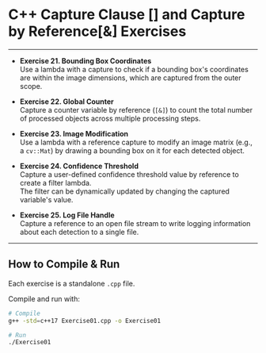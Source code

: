 # C++ Capture Clause [] and Capture by Reference[&] Exercises 

---

- **Exercise 21. Bounding Box Coordinates**  
  Use a lambda with a capture to check if a bounding box's coordinates are within the image dimensions, which are captured from the outer scope.  

- **Exercise 22. Global Counter**  
  Capture a counter variable by reference (`[&]`) to count the total number of processed objects across multiple processing steps.  

- **Exercise 23. Image Modification**  
  Use a lambda with a reference capture to modify an image matrix (e.g., a `cv::Mat`) by drawing a bounding box on it for each detected object.  

- **Exercise 24. Confidence Threshold**  
  Capture a user-defined confidence threshold value by reference to create a filter lambda.  
  The filter can be dynamically updated by changing the captured variable's value.  

- **Exercise 25. Log File Handle**  
  Capture a reference to an open file stream to write logging information about each detection to a single file.  

---

## How to Compile & Run

Each exercise is a standalone `.cpp` file.  

Compile and run with:

```bash
# Compile
g++ -std=c++17 Exercise01.cpp -o Exercise01

# Run
./Exercise01
